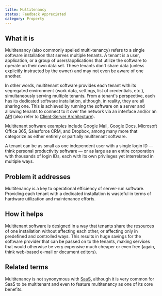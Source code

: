 ```yaml
---
title: Multitenancy
status: Feedback Appreciated
category: Property
---
```


## What it is

Multitenancy (also commonly spelled multi-tenancy) refers to a single software installation that serves multiple tenants. A tenant is a user, application, or a group of users/applications that utilize the software to operate on their own data set. These tenants don't share data (unless explicitly instructed by the owner) and may not even be aware of one another.  

In other words, multitenant software provides each tenant with its segregated environment (work data, settings, list of credentials, etc.), simultaneously serving multiple tenants. From a tenant's perspective, each has its dedicated software installation, although, in reality, they are all sharing one. This is achieved by running the software on a server and allowing tenants to connect to it over the network via an interface and/or an [API](/application-programming-interface/) (also refer to [Client-Server Architecture](/client-server-architecture/)).

Multitenant software examples include Google Mail, Google Docs, Microsoft Office 365, Salesforce CRM, and Dropbox, among many more that categorize as either entirely or partially multitenant software. 

A tenant can be as small as one independent user with a single login ID — think personal productivity software — or as large as an entire corporation with thousands of login IDs, each with its own privileges yet interrelated in multiple ways. 

## Problem it addresses 

Multitenancy is a key to operational efficiency of server-run software.  Providing each tenant with a dedicated installation is wasteful in terms of hardware utilization and maintenance efforts.  

## How it helps

Multitenant software is designed in a way that tenants share the resources of one installation without affecting each other, or affecting only in predefined and controlled ways.  This results in huge savings for the software provider that can be passed on to the tenants, making services that would otherwise be very expensive much cheaper or even free (again, think web-based e-mail or document editors).

## Related terms

Multitenancy is not synonymous with [SaaS](https://glossary.cncf.io/software-as-a-service), although it is very common for SaaS to be multitenant and even to feature multitenancy as one of its core benefits.

